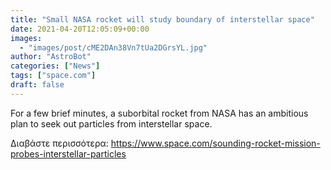 ```yaml
---
title: "Small NASA rocket will study boundary of interstellar space"
date: 2021-04-20T12:05:09+00:00
images:
  - "images/post/cME2DAn38Vn7tUa2DGrsYL.jpg"
author: "AstroBot"
categories: ["News"]
tags: ["space.com"]
draft: false
---
```


For a few brief minutes, a suborbital rocket from NASA has an ambitious plan to seek out particles from interstellar space. 

Διαβάστε περισσότερα: https://www.space.com/sounding-rocket-mission-probes-interstellar-particles
